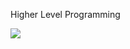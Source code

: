 Higher Level Programming

<a target="_blank" href="https://community-cdn-digitalocean-com.global.ssl.fastly.net/LTKgFPmsQffxshHKtDFT1Qc8"><img src="https://github.com/Buskimane/alx-higher_level_programming"></a>
